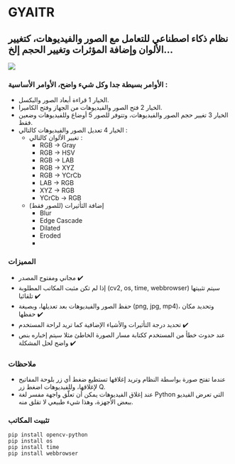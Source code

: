# GYAITR
## نظام ذكاء اصطناعي للتعامل مع الصور والفيديوهات، كتغيير الألوان وإضافة المؤثرات وتغيير الحجم إلخ...

<img src="https://github.com/tlersa/GYAITR/assets/111729973/f904817c-ae0c-451f-828a-fd47c0d94c6a">

### الأوامر بسيطة جدا وكل شيء واضح، الأوامر الأساسية :
- الخيار 1 قراءة أبعاد الصور والبكسل.
- الخيار 2 فتح الصور والفيديوهات من الجهاز وفتح الكاميرا.
- الخيار 3 تغيير حجم الصور والفيديوهات، وتتوفر للصور 5 أوضاع وللفيديوهات وضعين فقط.
- الخيار 4 تعديل الصور والفيديوهات كالتالي :
  - تغيير الألوان كالتالي : 
    - RGB → Gray
    - RGB → HSV
    - RGB → LAB
    - RGB → XYZ
    - RGB → YCrCb
    - LAB → RGB
    - XYZ → RGB
    - YCrCb → RGB
  - إضافة الثأثيرات (للصور فقط)
    - Blur
    - Edge Cascade
    - Dilated
    - Eroded
    - 
### المميزات
- مجاني ومفتوح المصدر ✔️
- إذا لم تكن مثبت المكاتب المطلوبة (cv2, os, time, webbrowser) سيتم تثبيتها تلقائيا ✔️
- حفظ الصور والفيديوهات بعد تعديلها، وبصيغة (png, jpg, mp4)، وتحديد مكان حفظها ✔️
- تحديد درجة التأثيرات والأشياء الإضافية كما تريد لراحة المستخدم ✔️
- عند حدوث خطأ من المستخدم ككتابة مسار الصورة الخاطئ مثلا سيتم إخباره بنص واضح لحل المشكلة ✔️
  
### ملاحظات
- عندما تفتح صورة بواسطة النظام وتريد إغلاقها تستطيع ضغط أي زر بلوحة المفاتيح لإغلاقها، وللفيديوهات اضغط زر Q.
- عند إغلاق الفيديوهات يمكن أن تعلّق واجهة مفسر لغة Python التي تعرض الفيديو ببعض الأجهزة، وهذا شيء طبيعي لا تقلق منه.

### تثبيت المكاتب
```
pip install opencv-python
pip install os
pip install time
pip install webbrowser
```
